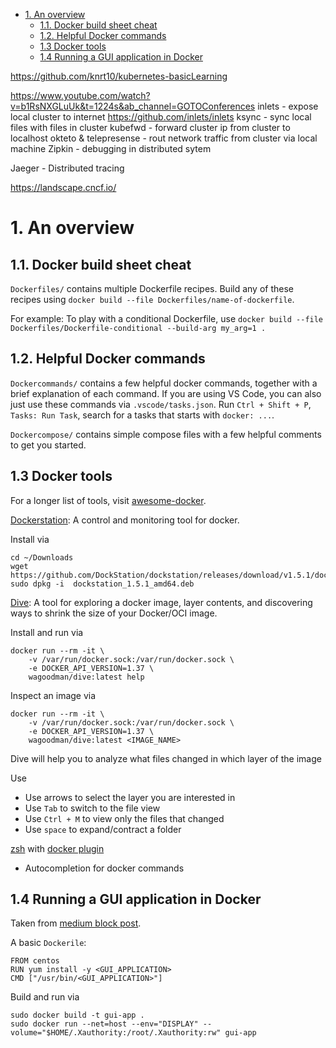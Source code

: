 
- [1. An overview](#1-an-overview)
  - [1.1. Docker build sheet cheat](#11-docker-build-sheet-cheat)
  - [1.2. Helpful Docker commands](#12-helpful-docker-commands)
  - [1.3 Docker tools](#13-docker-tools)
  - [1.4 Running a GUI application in Docker](#14-running-a-gui-application-in-docker)

https://github.com/knrt10/kubernetes-basicLearning

https://www.youtube.com/watch?v=b1RsNXGLuUk&t=1224s&ab_channel=GOTOConferences
  inlets - expose local cluster to internet https://github.com/inlets/inlets
  ksync - sync local files with files in cluster
  kubefwd - forward cluster ip from cluster to localhost
  okteto & telepresense - rout network traffic from cluster via local machine
  Zipkin - debugging in distributed sytem

Jaeger - Distributed tracing

https://landscape.cncf.io/  



# 1. An overview

## 1.1. Docker build sheet cheat

`Dockerfiles/` contains multiple Dockerfile recipes. Build any of these recipes using `docker build --file Dockerfiles/name-of-dockerfile`.  

For example: To play with a conditional Dockerfile, use `docker build --file Dockerfiles/Dockerfile-conditional --build-arg my_arg=1 .`

## 1.2. Helpful Docker commands

`Dockercommands/` contains a few helpful docker commands, together with a brief explanation of each command. If you are using VS Code, you can also just use these commands via `.vscode/tasks.json`. Run `Ctrl + Shift + P`, `Tasks: Run Task`, search for a tasks that starts with `docker: ...`. 

`Dockercompose/` contains simple compose files with a few helpful comments to get you started.

## 1.3 Docker tools

For a longer list of tools, visit [awesome-docker](https://github.com/veggiemonk/awesome-docker).

[Dockerstation](https://github.com/DockStation/dockstation): A control and monitoring tool for docker.

Install via 

```
cd ~/Downloads
wget https://github.com/DockStation/dockstation/releases/download/v1.5.1/dockstation_1.5.1_amd64.deb
sudo dpkg -i  dockstation_1.5.1_amd64.deb
```

[Dive](https://github.com/wagoodman/dive): A tool for exploring a docker image, layer contents, and discovering ways to shrink the size of your Docker/OCI image.

Install and run via

```
docker run --rm -it \
    -v /var/run/docker.sock:/var/run/docker.sock \
    -e DOCKER_API_VERSION=1.37 \
    wagoodman/dive:latest help
```

Inspect an image via
```
docker run --rm -it \
    -v /var/run/docker.sock:/var/run/docker.sock \
    -e DOCKER_API_VERSION=1.37 \
    wagoodman/dive:latest <IMAGE_NAME>
```

Dive will help you to analyze what files changed in which layer of the image

Use

- Use arrows to select the layer you are interested in
- Use `Tab` to switch to the file view
- Use `Ctrl + M` to view only the files that changed
- Use `space` to expand/contract a folder

[zsh](https://github.com/ohmyzsh/ohmyzsh) with [docker plugin](https://github.com/ohmyzsh/ohmyzsh/wiki/Plugins#docker)

- Autocompletion for docker commands

## 1.4 Running a GUI application in Docker

Taken from [medium block post](https://medium.com/@SaravSun/running-gui-applications-inside-docker-containers-83d65c0db110).

A basic `Dockerile`:

```
FROM centos
RUN yum install -y <GUI_APPLICATION>
CMD ["/usr/bin/<GUI_APPLICATION>"]
```
Build and run via

```
sudo docker build -t gui-app .
sudo docker run --net=host --env="DISPLAY" --volume="$HOME/.Xauthority:/root/.Xauthority:rw" gui-app
```